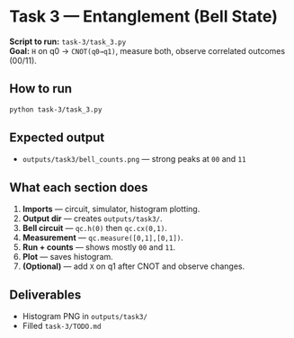 # Task 3 — Entanglement (Bell State)

**Script to run:** `task-3/task_3.py`  
**Goal:** `H` on q0 → `CNOT(q0→q1)`, measure both, observe correlated outcomes (00/11).

## How to run
```bash
python task-3/task_3.py
```

## Expected output
- `outputs/task3/bell_counts.png` — strong peaks at `00` and `11`

## What each section does
1) **Imports** — circuit, simulator, histogram plotting.
2) **Output dir** — creates `outputs/task3/`.
3) **Bell circuit** — `qc.h(0)` then `qc.cx(0,1)`.
4) **Measurement** — `qc.measure([0,1],[0,1])`.
5) **Run + counts** — shows mostly `00` and `11`.
6) **Plot** — saves histogram.
7) **(Optional)** — add `X` on q1 after CNOT and observe changes.

## Deliverables
- Histogram PNG in `outputs/task3/`
- Filled `task-3/TODO.md`
